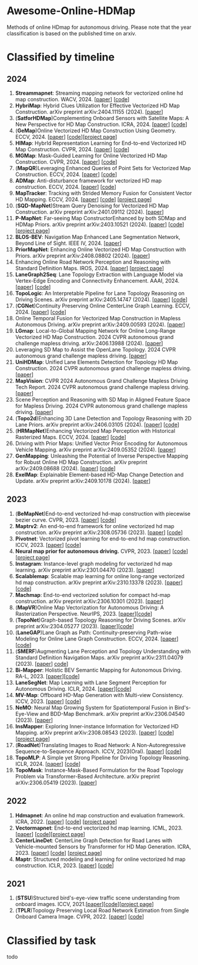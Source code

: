# Awesome-Online-HDMap
Methods of online HDmap for autonomous driving. Please note that the year classification is based on the published time on arxiv.
# Classified by timeline
## 2024
1. **Streammapnet**: Streaming mapping network for vectorized online hd map construction. WACV, 2024. [[paper](https://arxiv.org/pdf/2308.12570)] [[code](https://github.com/yuantianyuan01/StreamMapNet)]
2. **HybriMap**: Hybrid Clues Utilization for Effective Vectorized HD Map Construction. arXiv preprint arXiv:2404.11155 (2024). [[paper](https://arxiv.org/pdf/2404.11155)]
3. (**SatforHDMap**)Complementing Onboard Sensors with Satellite Maps: A New Perspective for HD Map Construction. ICRA, 2024. [[paper](https://arxiv.org/pdf/2308.15427)] [[code](https://github.com/xjtu-cs-gao/SatforHDMap)]
4. (**GeMap**)Online Vectorized HD Map Construction Using Geometry. ECCV, 2024. [[paper](https://arxiv.org/pdf/2312.03341)] [[code](https://github.com/cnzzx/GeMap)][[project page](https://invictus717.github.io/GeMap/)]
5. **HIMap**: HybrId Representation Learning for End-to-end Vectorized HD Map Construction. CVPR, 2024. [[paper](https://arxiv.org/pdf/2403.08639)] [[code](https://github.com/BritaryZhou/HIMap)]
6. **MGMap**: Mask-Guided Learning for Online Vectorized HD Map Construction. CVPR, 2024. [[paper](https://arxiv.org/pdf/2404.00876)] [[code](https://github.com/xiaolul2/MGMap)]
7. (**MapQR**)Leveraging Enhanced Queries of Point Sets for Vectorized Map Construction. ECCV, 2024. [[paper](https://arxiv.org/pdf/2402.17430)] [[code](https://github.com/HXMap/MapQR)]
8. **ADMap**: Anti-disturbance framework for vectorized HD map construction. ECCV, 2024. [[paper](https://arxiv.org/pdf/2401.13172)] [[code](https://github.com/hht1996ok/ADMap)]
9. **MapTracker**: Tracking with Strided Memory Fusion for Consistent Vector HD Mapping. ECCV, 2024. [[paper](https://arxiv.org/pdf/2403.15951)] [[code](https://github.com/woodfrog/maptracker)] [[project page](https://map-tracker.github.io/)]
10. (**SQD-MapNet**)Stream Query Denoising for Vectorized HD Map Construction. arXiv preprint arXiv:2401.09112 (2024). [[paper](https://arxiv.org/pdf/2401.09112)]
11. **P-MapNet**: Far-seeing Map ConstructorEnhanced by both SDMap and HDMap Priors. arXiv preprint arXiv:2403.10521 (2024). [[paper](https://arxiv.org/pdf/2403.10521)] [[code](https://github.com/jike5/P-MapNet)] [[project page](https://jike5.github.io/P-MapNet/)]
12. **BLOS-BEV**: Navigation Map Enhanced Lane Segmentation Network, Beyond Line of Sight. IEEE IV, 2024. [[paper](https://arxiv.org/abs/2407.08526)]
14. **PriorMapNet**: Enhancing Online Vectorized HD Map Construction with Priors. arXiv preprint arXiv:2408.08802 (2024). [[paper](https://www.arxiv.org/pdf/2408.08802)]
15. Enhancing Online Road Network Perception and Reasoning with Standard Definition Maps. IROS, 2024. [[paper](https://www.arxiv.org/pdf/2408.01471)] [[project page](https://henryzhangzhy.github.io/sdhdmap/)]
16. **LaneGraph2Seq**: Lane Topology Extraction with Language Model via Vertex-Edge Encoding and Connectivity Enhancement. AAAI, 2024. [[paper](https://arxiv.org/pdf/2401.17609)] [[code](https://github.com/fudan-zvg/RoadNet)]
17. **TopoLogic**: An Interpretable Pipeline for Lane Topology Reasoning on Driving Scenes. arXiv preprint arXiv:2405.14747 (2024). [[paper](https://arxiv.org/pdf/2405.14747)] [[code](https://github.com/Franpin/TopoLogic)]
18. (**CGNet**)Continuity Preserving Online CenterLine Graph Learning. ECCV, 2024. [[paper](https://arxiv.org/pdf/2407.11337)] [[code](https://github.com/XiaoMi/CGNet)]
20. Online Temporal Fusion for Vectorized Map Construction in Mapless Autonomous Driving. arXiv preprint arXiv:2409.00593 (2024). [[paper](https://arxiv.org/pdf/2409.00593)]
21. **LGmap**: Local-to-Global Mapping Network for Online Long-Range Vectorized HD Map Construction. 2024 CVPR autonomous grand challenge mapless driving. arXiv:2406.13988 (2024). [[paper](https://arxiv.org/pdf/2406.13988)]
22. Leveraging SD Map to Assist the OpenLane Topology. 2024 CVPR autonomous grand challenge mapless driving. [[paper](https://opendrivelab.github.io/Challenge%202024/mapless_XIAOMIEV.pdf)]
23. **UniHDMap**: Unified Lane Elements Detection for Topology HD Map Construction. 2024 CVPR autonomous grand challenge mapless driving. [[paper](https://opendrivelab.github.io/Challenge%202024/mapless_CrazyFriday.pdf)]
24. **MapVision**: CVPR 2024 Autonomous Grand Challenge Mapless Driving Tech Report. 2024 CVPR autonomous grand challenge mapless driving. [[paper](https://opendrivelab.github.io/Challenge%202024/mapless_mapvision.pdf)]
25. Scene Perception and Reasoning with SD Map in Aligned Feature Space for Mapless Driving. 2024 CVPR autonomous grand challenge mapless driving. [[paper](https://opendrivelab.github.io/Challenge%202024/mapless_BoschXCASW.pdf)]
26. (**Topo2d**)Enhancing 3D Lane Detection and Topology Reasoning with 2D Lane Priors. arXiv preprint arXiv:2406.03105 (2024). [[paper](https://arxiv.org/pdf/2406.03105)] [[code](https://github.com/homothetic/Topo2D)]
27. (**HRMapNet**)Enhancing Vectorized Map Perception with Historical Rasterized Maps. ECCV, 2024. [[paper](https://arxiv.org/pdf/2409.00620)] [[code](https://github.com/HXMap/HRMapNet)]
28. Driving with Prior Maps: Unified Vector Prior Encoding for Autonomous Vehicle Mapping. arXiv preprint arXiv:2409.05352 (2024). [[paper](https://arxiv.org/pdf/2409.05352v2)]
29. **GenMapping**: Unleashing the Potential of Inverse Perspective Mapping for Robust Online HD Map Construction. arXiv preprint arXiv:2409.08688 (2024). [[paper](https://arxiv.org/pdf/2409.08688)] [[code](https://github.com/lynn-yu/GenMapping)]
30. **ExelMap**: Explainable Element-based HD-Map Change Detection and Update. arXiv preprint arXiv:2409.10178 (2024). [[paper](https://www.arxiv.org/pdf/2409.10178)]
## 2023
1. (**BeMapNet**)End-to-end vectorized hd-map construction with piecewise bezier curve. CVPR, 2023. [[paper](https://arxiv.org/abs/2306.09700)] [[code](https://github.com/er-muyue/BeMapNet)]
2. **Maptrv2**: An end-to-end framework for online vectorized hd map construction. arXiv preprint arXiv:2308.05736 (2023). [[paper](https://arxiv.org/pdf/2308.05736)] [[code](https://github.com/hustvl/MapTR/tree/maptrv2?tab=readme-ov-file)]
3. **Pivotnet**: Vectorized pivot learning for end-to-end hd map construction. ICCV, 2023. [[paper](https://arxiv.org/pdf/2308.16477)] [[code](https://github.com/wenjie710/PivotNet)]
4. **Neural map prior for autonomous driving.** CVPR, 2023. [[paper](https://arxiv.org/pdf/2304.08481)] [[code](https://github.com/Tsinghua-MARS-Lab/neural_map_prior)] [[project page](https://tsinghua-mars-lab.github.io/neural_map_prior/)]
5. **Instagram**: Instance-level graph modeling for vectorized hd map learning. arXiv preprint arXiv:2301.04470 (2023). [[paper](https://arxiv.org/pdf/2301.04470)]
6. **Scalablemap**: Scalable map learning for online long-range vectorized hd map construction. arXiv preprint arXiv:2310.13378 (2023). [[paper](https://arxiv.org/pdf/2310.13378)][[code](https://github.com/jingy1yu/ScalableMap)]
7. **Machmap**: End-to-end vectorized solution for compact hd-map construction. arXiv preprint arXiv:2306.10301 (2023). [[paper](https://arxiv.org/pdf/2306.10301)]
8. (**MapVR**)Online Map Vectorization for Autonomous Driving: A Rasterization Perspective. NeurIPS, 2023. [[paper](https://proceedings.neurips.cc/paper_files/paper/2023/file/654f61ecd998c9095d30d42c03b832aa-Paper-Conference.pdf)][[code](https://github.com/ZhangGongjie/MapVR)]
9. (**TopoNet**)Graph-based Topology Reasoning for Driving Scenes. arXiv preprint arXiv:2304.05277 (2023). [[paper](https://arxiv.org/pdf/2304.05277)][[code](https://github.com/OpenDriveLab/TopoNet)]
10. (**LaneGAP**)Lane Graph as Path: Continuity-preserving Path-wise Modeling for Online Lane Graph Construction. ECCV, 2024. [[paper](https://arxiv.org/pdf/2303.08815)][[code](https://github.com/hustvl/LaneGAP)]
11. (**SMERF**)Augmenting Lane Perception and Topology Understanding with Standard Definition Navigation Maps. arXiv preprint arXiv:2311.04079 (2023). [[paper](https://arxiv.org/pdf/2311.04079v1)] [code](https://github.com/NVlabs/SMERF)]
12. **Bi-Mapper**: Holistic BEV Semantic Mapping for Autonomous Driving. RA-L, 2023. [[paper](https://arxiv.org/pdf/2305.04205)][[code](https://github.com/lynn-yu/Bi-Mapper)]
13. **LaneSegNet**: Map Learning with Lane Segment Perception for Autonomous Driving. ICLR, 2024. [[paper](https://arxiv.org/pdf/2312.16108)][[code](https://github.com/OpenDriveLab/LaneSegNet)]
14. **MV-Map**: Offboard HD-Map Generation with Multi-view Consistency. ICCV, 2023. [[paper](https://arxiv.org/pdf/2305.08851)] [[code](https://github.com/ZiYang-xie/MV-Map)]
15. **NeMO**: Neural Map Growing System for Spatiotemporal Fusion in Bird's-Eye-View and BDD-Map Benchmark. arXiv preprint arXiv:2306.04540 (2023). [[paper](https://arxiv.org/pdf/2306.04540)]
16. **InsMapper**: Exploring Inner-instance Information for Vectorized HD Mapping. arXiv preprint arXiv:2308.08543 (2023). [[paper](https://arxiv.org/pdf/2308.08543)] [[code](https://github.com/TonyXuQAQ/InsMapper)] [[project page](https://tonyxuqaq.github.io/InsMapper/)]
17. (**RoadNet**)Translating Images to Road Network: A Non-Autoregressive Sequence-to-Sequence Approach. ICCV, 2023(Oral). [[paper](https://arxiv.org/pdf/2402.08207)] [[code](https://github.com/fudan-zvg/RoadNet)]
18. **TopoMLP**: A Simple yet Strong Pipeline for Driving Topology Reasoning. ICLR, 2024. [[paper](https://arxiv.org/pdf/2310.06753)] [[code](https://github.com/wudongming97/TopoMLP)]
19. **TopoMask**: Instance-Mask-Based Formulation for the Road Topology Problem via Transformer-Based Architecture. arXiv preprint arXiv:2306.05419 (2023). [[paper](https://arxiv.org/pdf/2306.05419)]
## 2022
1. **Hdmapnet**: An online hd map construction and evaluation framework. ICRA, 2022. [[paper](https://arxiv.org/pdf/2107.06307)] [[code](https://github.com/Tsinghua-MARS-Lab/HDMapNet)] [[project page](https://tsinghua-mars-lab.github.io/HDMapNet/)] 
2. **Vectormapnet**: End-to-end vectorized hd map learning. ICML, 2023. [[paper](https://arxiv.org/pdf/2206.08920)] [[code](https://github.com/Mrmoore98/VectorMapNet_code)][[project page](https://tsinghua-mars-lab.github.io/vectormapnet/)]
3. **CenterLineDet**: CenterLine Graph Detection for Road Lanes with Vehicle-mounted Sensors by Transformer for HD Map Generation. ICRA, 2023. [[paper](https://arxiv.org/pdf/2209.07734)] [[code](https://github.com/TonyXuQAQ/CenterLineDet)] [[project page](https://tonyxuqaq.github.io/projects/CenterLineDet/)]
4. **Maptr**: Structured modeling and learning for online vectorized hd map construction. ICLR, 2023. [[paper](https://arxiv.org/abs/2208.14437)] [[code](https://github.com/hustvl/MapTR?tab=readme-ov-file)]

## 2021
1. (**STSU**)Structured bird's-eye-view traffic scene understanding from onboard images. ICCV, 2021.[[paper](https://arxiv.org/pdf/2110.01997)][[code](https://github.com/ybarancan/STSU)][[project page](https://patrick-llgc.github.io/Learning-Deep-Learning/paper_notes/stsu.html)]
2. (**TPLR**)Topology Preserving Local Road Network Estimation from Single Onboard Camera Image. CVPR, 2022. [[paper](https://arxiv.org/pdf/2112.10155)] [[code](https://github.com/ybarancan/TopologicalLaneGraph)]

# Classified by task
todo
